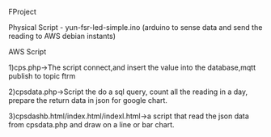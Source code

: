 FProject

Physical Script - yun-fsr-led-simple.ino (arduino to sense data and send the reading to AWS debian instants)

AWS Script

1)cps.php->The script connect,and insert the value into the database,mqtt publish to topic ftrm

2)cpsdata.php->Script the do a sql query, count all the reading in a day, prepare the return data in json for google chart.

3)cpsdashb.html/index.html/indexl.html->a script that read the json data from cpsdata.php and draw on a line or bar chart.

